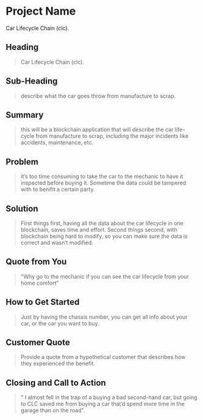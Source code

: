 # Project Name #
Car Lifecycle Chain (clc).
## Heading ##
  > Car Lifecycle Chain (clc).
## Sub-Heading ##
  > describe what the car goes throw from manufacture to scrap.
## Summary ##
  > this will be a blockchain application that will describe the car life-cycle from manufacture to scrap, including the major incidents like accidents, maintenance, etc.
## Problem ##
  > it’s too time consuming to take the car to the mechanic to have it inspected before buying it.
  > Sometime the data could be tampered with to benifit a certain party.

## Solution ##
  > First things first, having all the data about the car lifecycle in one blockchain, saves time and effort. Second things second, with blockchain being hard to modify, so you can make sure the data is correct and wasn’t modified. 
## Quote from You ##
  > "Why go to the mechanic if you can see the car lifecycle from your home comfort"
## How to Get Started ##
  > Just by having the chassis number, you can get all info about your car, or the car you want to buy.
## Customer Quote ##
  > Provide a quote from a hypothetical customer that describes how they experienced the benefit.
## Closing and Call to Action ##
  > " I almost fell in the trap of a buying a bad second-hand car, but going to CLC saved me from buying a car that’d spend more time in the garage than on the road".
